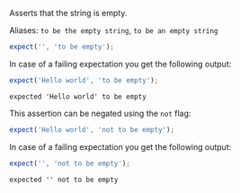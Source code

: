 Asserts that the string is empty.

Aliases: `to be the empty string`, `to be an empty string`

```js
expect('', 'to be empty');
```

In case of a failing expectation you get the following output:

```js
expect('Hello world', 'to be empty');
```

```output
expected 'Hello world' to be empty
```

This assertion can be negated using the `not` flag:

```js
expect('Hello world', 'not to be empty');
```

In case of a failing expectation you get the following output:

```js
expect('', 'not to be empty');
```

```output
expected '' not to be empty
```
